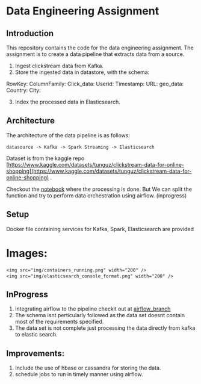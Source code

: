# Data Engineering Assignment 

## Introduction 

This repository contains the code for the data engineering assignment. The assignment is to create a data pipeline that extracts data from a source.

1. Ingest clickstream data from Kafka.
2. Store the ingested data in datastore, with the schema:

RowKey: <timestamp>_<userid>_<url> 
ColumnFamily: 
    Click_data: 
        Userid: <userid> 
        Timestamp: <timestamp>
        URL: <url>
    geo_data:
        Country: <country>
        City: <city>

3. Index the processed data in Elasticsearch. 

## Architecture 

The architecture of the data pipeline is as follows: 

```
datasource -> Kafka -> Spark Streaming -> Elasticsearch
```

Dataset is from the kaggle repo [https://www.kaggle.com/datasets/tunguz/clickstream-data-for-online-shopping](https://www.kaggle.com/datasets/tunguz/clickstream-data-for-online-shopping) .

Checkout the [notebook](pyspark-notebooks\Dataprocessing.ipynb) where the processing is done. But We can split the function and try to perform data orchestration using airflow. (inprogress)

## Setup 
Docker file containing services for Kafka, Spark, Elasticsearch are provided 

# Images: 
    <img src="img/containers_running.png" width="200" />
    <img src="img/elasticsearch_console_format.png" width="200" />
## InProgress 

1. integrating airflow to the pipeline checkit out at [airflow_branch](https://github.com/seepala98/ViralNation_Assessment.git)
2. The schema isnt perticularly followed as the data set doesnt contain most of the requirements specified.
3. The data set is not complete just processing the data directly from kafka to elastic search. 

## Improvements: 
1. Include the use of hbase or cassandra for storing the data. 
2. schedule jobs to run in timely manner using airflow. 
